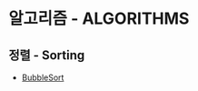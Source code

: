 # 알고리즘 - ALGORITHMS  
###  
###  
###  
###  
###  
###  

    
      
      
## 정렬 - Sorting
* [BubbleSort](bubble)
  
  
  

